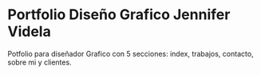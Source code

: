 # Portfolio Diseño Grafico Jennifer Videla
Potfolio para diseñador Grafico con 5 secciones: index, trabajos, contacto, sobre mi y clientes.